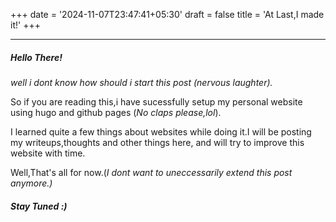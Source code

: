 +++
date = '2024-11-07T23:47:41+05:30'
draft = false
title = 'At Last,I made it!'
+++

---

##### Hello There!

*well i dont know how should i start this post (nervous laughter).*

So if you are reading this,i have sucessfully setup my personal website using hugo and github pages (*No claps please,lol*).

I learned quite a few things about websites while doing it.I will be posting my writeups,thoughts and other things here,
and will try to improve this website with time.

Well,That's all for now.(*I dont want to uneccessarily extend this post anymore.)*

##### Stay Tuned :)
